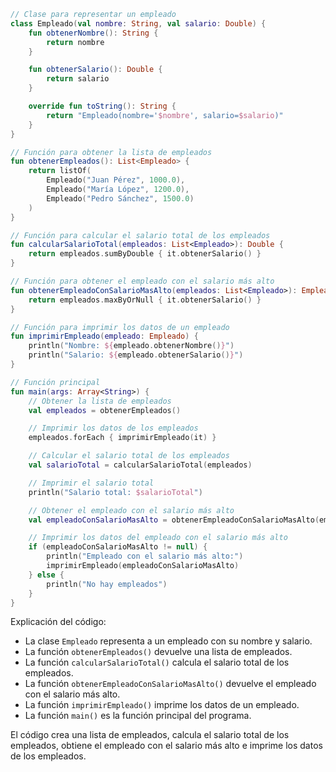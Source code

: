 ```kotlin
// Clase para representar un empleado
class Empleado(val nombre: String, val salario: Double) {
    fun obtenerNombre(): String {
        return nombre
    }

    fun obtenerSalario(): Double {
        return salario
    }

    override fun toString(): String {
        return "Empleado(nombre='$nombre', salario=$salario)"
    }
}

// Función para obtener la lista de empleados
fun obtenerEmpleados(): List<Empleado> {
    return listOf(
        Empleado("Juan Pérez", 1000.0),
        Empleado("María López", 1200.0),
        Empleado("Pedro Sánchez", 1500.0)
    )
}

// Función para calcular el salario total de los empleados
fun calcularSalarioTotal(empleados: List<Empleado>): Double {
    return empleados.sumByDouble { it.obtenerSalario() }
}

// Función para obtener el empleado con el salario más alto
fun obtenerEmpleadoConSalarioMasAlto(empleados: List<Empleado>): Empleado? {
    return empleados.maxByOrNull { it.obtenerSalario() }
}

// Función para imprimir los datos de un empleado
fun imprimirEmpleado(empleado: Empleado) {
    println("Nombre: ${empleado.obtenerNombre()}")
    println("Salario: ${empleado.obtenerSalario()}")
}

// Función principal
fun main(args: Array<String>) {
    // Obtener la lista de empleados
    val empleados = obtenerEmpleados()

    // Imprimir los datos de los empleados
    empleados.forEach { imprimirEmpleado(it) }

    // Calcular el salario total de los empleados
    val salarioTotal = calcularSalarioTotal(empleados)

    // Imprimir el salario total
    println("Salario total: $salarioTotal")

    // Obtener el empleado con el salario más alto
    val empleadoConSalarioMasAlto = obtenerEmpleadoConSalarioMasAlto(empleados)

    // Imprimir los datos del empleado con el salario más alto
    if (empleadoConSalarioMasAlto != null) {
        println("Empleado con el salario más alto:")
        imprimirEmpleado(empleadoConSalarioMasAlto)
    } else {
        println("No hay empleados")
    }
}
```

Explicación del código:

* La clase `Empleado` representa a un empleado con su nombre y salario.
* La función `obtenerEmpleados()` devuelve una lista de empleados.
* La función `calcularSalarioTotal()` calcula el salario total de los empleados.
* La función `obtenerEmpleadoConSalarioMasAlto()` devuelve el empleado con el salario más alto.
* La función `imprimirEmpleado()` imprime los datos de un empleado.
* La función `main()` es la función principal del programa.

El código crea una lista de empleados, calcula el salario total de los empleados, obtiene el empleado con el salario más alto e imprime los datos de los empleados.